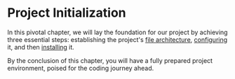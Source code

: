# Project Initialization

In this pivotal chapter, we will lay the foundation for our project by achieving three essential steps: establishing the project's [file architecture](file-architecture.md), [configuring](configuration.md) it, and then [installing](installation.md) it.

By the conclusion of this chapter, you will have a fully prepared project environment, poised for the coding journey ahead.
